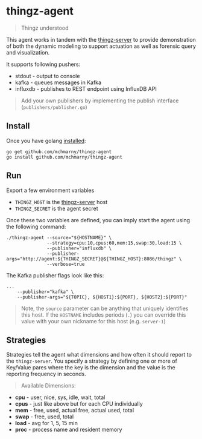 # thingz-agent

> Thingz understood

This agent works in tandem with the [thingz-server](https://github.com/mchmarny/thingz-server) to provide demonstration of both the dynamic modeling to support actuation as well as forensic query and visualization.

It supports following pushers: 

* stdout - output to console
* kafka - queues messages in Kafka 
* influxdb - publishes to REST endpoint using InfluxDB API

> Add your own publishers by implementing the publish interface (`publishers/publisher.go`)


## Install

Once you have golang [installed](http://golang.org/doc/install):

```
go get github.com/mchmarny/thingz-agent
go install github.com/mchmarny/thingz-agent
```


## Run

Export a few environment variables

* `THINGZ_HOST` is the [thingz-server](https://github.com/mchmarny/thingz-server) host
* `THINGZ_SECRET` is the agent secret 

Once these two variables are defined, you can imply start the agent using the following command: 


```
./thingz-agent --source="${HOSTNAME}" \
               --strategy=cpu:10,cpus:60,mem:15,swap:30,load:15 \
               --publisher="influxdb" \
               --publisher-args="http://agent:${THINGZ_SECRET}@${THINGZ_HOST}:8086/thingz" \
               --verbose=true
```                  

The Kafka publisher flags look like this:

```
...
    --publisher="kafka" \
    --publisher-args="${TOPIC}, ${HOST1}:${PORT}, ${HOST2}:${PORT}"
```               


> Note, the `source` parameter can be anything that uniquely identifies this host. If the `HOSTNAME` includes periods (`.`) you can override this value with your own nickname for this host (e.g. `server-1`)

## Strategies 

Strategies tell the agent what dimensions and how often it should report to the `thingz-server`. You specify a strategy by defining one or more of Key/Value pares where the key is the dimension and the value is the reporting frequency in seconds.

> Available Dimensions:


* **cpu**  - user, nice, sys, idle, wait, total
* **cpus** - just like above but for each CPU individually
* **mem**  - free, used, actual free, actual used, total
* **swap** - free, used, total
* **load** - avg for 1, 5, 15 min
* **proc** - process name and resident memory

